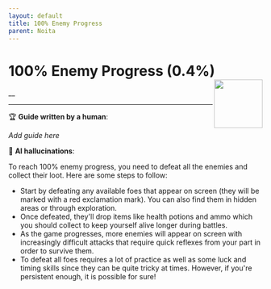 ```yaml
---
layout: default
title: 100% Enemy Progress
parent: Noita
---
```


# 100% Enemy Progress (0.4%) <img align="right" src="https://cdn.cloudflare.steamstatic.com/steamcommunity/public/images/apps/881100/18c76ae26e6cb5c0743863e8e31a45b203ce7fa9.jpg" width="96" height="96">

__

***

:trophy: **Guide written by a human**:

_Add guide here_

:robot: **AI hallucinations**:

To reach 100% enemy progress, you need to defeat all the enemies and collect their loot. Here are some steps to follow:
- Start by defeating any available foes that appear on screen (they will be marked with a red exclamation mark). You can also find them in hidden areas or through exploration. 
- Once defeated, they'll drop items like health potions and ammo which you should collect to keep yourself alive longer during battles.
- As the game progresses, more enemies will appear on screen with increasingly difficult attacks that require quick reflexes from your part in order to survive them. 
- To defeat all foes requires a lot of practice as well as some luck and timing skills since they can be quite tricky at times. However, if you're persistent enough, it is possible for sure!